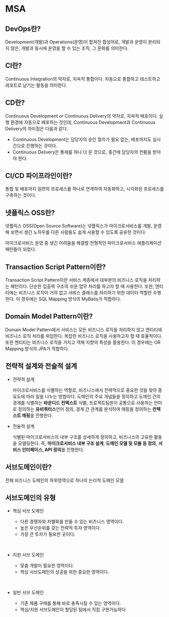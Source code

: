 # MSA

## DevOps란?
Development(개발)과 Operations(운영)이 합쳐진 합성어로, 개발과 운영이 분리되지 않은, 개발과 동시에 운영을 할 수 있는 조직, 그 문화를 의미한다. 

## CI란?
Continuous Integration의 약자로, 지속적 통합이다. 자동으로 통합하고 테스트하고 레포트로 남기는 활동을 의미한다.

## CD란?
Continuous Development or Continuous Delivery의 약자로, 지속적 배포이다. 실행 환경에 자동으로 배포하는 것인데, Continuous Development과 Continuous Delivery의 차이점은 다음과 같다. 
* Continuous Development는 담당자의 승인 절차가 필요 없는, 배포까지도 실시간으로 진행하는 것이다. 
* Continuous Delivery은 통제를 하나 더 둔 것으로, 중간에 담당자의 컨펌을 받아야 한다. 

## CI/CD 파이프라인이란?
통합 및 배포까지 일련의 프로세스를 하나로 연계하여 자동화하고, 시각화된 프로세스를 구축하는 것이다.

## 넷플릭스 OSS란? 
넷플릭스 OSS(Open Source Software)는 넷플릭스가 마이크로서비스를 개발, 운영해 보면서 생긴 노하우를 다른 사람들도 쉽게 사용할 수 있도록 공유한 것이다. 

마이크로서비스 운영 중 생긴 어려움을 해결할 전형적인 마이크로서비스 애플리케이션 패턴들이 되었다.

## Transaction Script Pattern이란?
Transaction Script Pattern이란 서비스 계층에서 대부분의 비즈니스 로직을 처리하는 패턴이다. 단순한 입출력 구조의 쉬운 업무 처리를 하고자 할 때 사용한다. 또한, 엔티티에는 비즈니스 로직이 거의 없고 서비스 클래스를 처리하기 위한 데이터 역할만 수행한다. 이 경우에는 SQL Mapping 방식의 MyBatis가 적합하다.

## Domain Model Pattern이란?
Domain Model Pattern에서 서비스는 모든 비즈니스 로직을 처리하지 않고 엔티티에 비즈니스 로직 처리를 위임한다. 복잡한 비즈니스 로직을 사용하고자 할 때 효율적이다. 또한 엔티티는 비즈니스 로직을 가지고 객체 지향의 특성을 활용한다. 이 경우에는 OR Mapping 방식의 JPA가 적합하다. 


## 전략적 설계와 전술적 설계
* 전략적 설계
    
    마이크로서비스를 식별하는 역할로, 비즈니스에서 전략적으로 중요한 것을 찾아 중요도에 따라 일을 나누는 방법이다. 
    도메인의 주요 개념들을 정의하고 도메인 간의 경계를 식별하는 **바운디드 컨텍스트** 식별, 프로젝트팀원이 공통으로 사용하는 언어로 정의하는 **유비쿼터스**언어 정의, 경계 간 관계를 분석하여 매핑을 정의하는 **컨텍스트 매핑**을 진행한다. 

* 전술적 설계

    식별된 마이크로서비스의 내부 구조를 상세하게 정의하고, 비즈니스의 고유한 활동을 모델링한다. 즉, **마이크로서비스 내부 구조 설계**, **도메인 모델 및 모듈 등 정의**, **서비스 인터페이스, API 정의**를 진행한다. 

## 서브도메인이란?

전체 비즈니스 도메인의 하위영역으로 하나의 논리적 도메인 모델

## 서브도메인의 유형

* 핵심 서브 도메인
    
    * 다른 경쟁자와 차별화를 만들 수 있는 비즈니스 영역이다.
    * 높은 우선순위를 갖는 전략적 투자 영역이다.
    * 가장 큰 투자가 필요한 곳이다.

</br>

* 지원 서브 도메인

    * 맞춤 개발이 필요한 영역이다.
    * 핵심 서브도메인의 성공을 위한 중요한 영역이다.
    
</br>

* 일반 서브 도메인

    * 기존 제품 구매를 통해 바로 충족시킬 수 있는 영역이다.
    * 핵심/지원 서브도메인이 할당된 팀에서 직접 구현가능하다. 